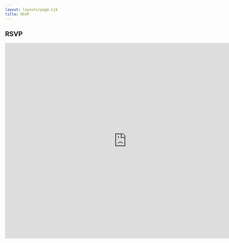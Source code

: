 ```yaml
---
layout: layouts/page.njk
title: RSVP
---
```

## RSVP

<iframe class="width-full" src="https://docs.google.com/forms/d/e/1FAIpQLSfLMFF9GdSzBmjdFTREMziNwQ79sxCfAG6HXTxNXDOLo2Vv2Q/viewform?embedded=true" width="792" height="640" frameborder="0" marginheight="0" marginwidth="0">Loading…</iframe>
